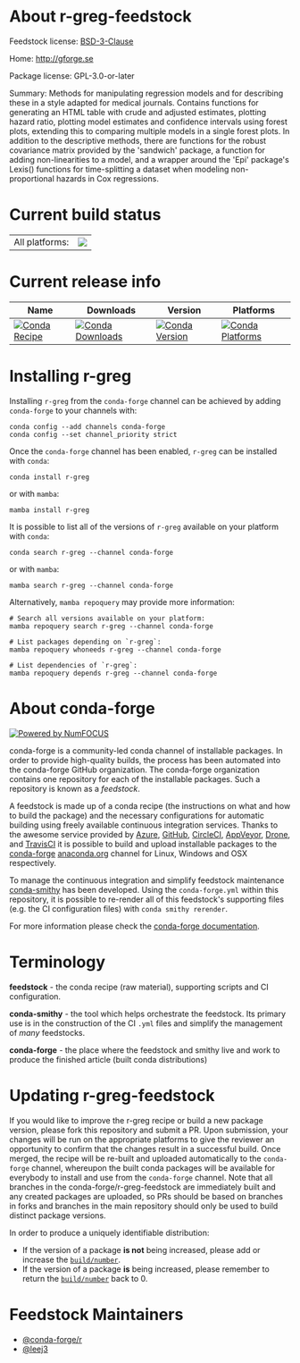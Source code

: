 About r-greg-feedstock
======================

Feedstock license: [BSD-3-Clause](https://github.com/conda-forge/r-greg-feedstock/blob/main/LICENSE.txt)

Home: http://gforge.se

Package license: GPL-3.0-or-later

Summary: Methods for manipulating regression models and for describing these in a style adapted for medical journals. Contains functions for generating an HTML table with crude and adjusted estimates, plotting hazard ratio, plotting model estimates and confidence intervals using forest plots, extending this to comparing multiple models in a single forest plots. In addition to the descriptive methods, there are functions for the robust covariance matrix provided by the 'sandwich' package, a function for adding non-linearities to a model, and a wrapper around the 'Epi' package's Lexis() functions for time-splitting a dataset when modeling non-proportional hazards in Cox regressions.

Current build status
====================


<table><tr><td>All platforms:</td>
    <td>
      <a href="https://dev.azure.com/conda-forge/feedstock-builds/_build/latest?definitionId=19807&branchName=main">
        <img src="https://dev.azure.com/conda-forge/feedstock-builds/_apis/build/status/r-greg-feedstock?branchName=main">
      </a>
    </td>
  </tr>
</table>

Current release info
====================

| Name | Downloads | Version | Platforms |
| --- | --- | --- | --- |
| [![Conda Recipe](https://img.shields.io/badge/recipe-r--greg-green.svg)](https://anaconda.org/conda-forge/r-greg) | [![Conda Downloads](https://img.shields.io/conda/dn/conda-forge/r-greg.svg)](https://anaconda.org/conda-forge/r-greg) | [![Conda Version](https://img.shields.io/conda/vn/conda-forge/r-greg.svg)](https://anaconda.org/conda-forge/r-greg) | [![Conda Platforms](https://img.shields.io/conda/pn/conda-forge/r-greg.svg)](https://anaconda.org/conda-forge/r-greg) |

Installing r-greg
=================

Installing `r-greg` from the `conda-forge` channel can be achieved by adding `conda-forge` to your channels with:

```
conda config --add channels conda-forge
conda config --set channel_priority strict
```

Once the `conda-forge` channel has been enabled, `r-greg` can be installed with `conda`:

```
conda install r-greg
```

or with `mamba`:

```
mamba install r-greg
```

It is possible to list all of the versions of `r-greg` available on your platform with `conda`:

```
conda search r-greg --channel conda-forge
```

or with `mamba`:

```
mamba search r-greg --channel conda-forge
```

Alternatively, `mamba repoquery` may provide more information:

```
# Search all versions available on your platform:
mamba repoquery search r-greg --channel conda-forge

# List packages depending on `r-greg`:
mamba repoquery whoneeds r-greg --channel conda-forge

# List dependencies of `r-greg`:
mamba repoquery depends r-greg --channel conda-forge
```


About conda-forge
=================

[![Powered by
NumFOCUS](https://img.shields.io/badge/powered%20by-NumFOCUS-orange.svg?style=flat&colorA=E1523D&colorB=007D8A)](https://numfocus.org)

conda-forge is a community-led conda channel of installable packages.
In order to provide high-quality builds, the process has been automated into the
conda-forge GitHub organization. The conda-forge organization contains one repository
for each of the installable packages. Such a repository is known as a *feedstock*.

A feedstock is made up of a conda recipe (the instructions on what and how to build
the package) and the necessary configurations for automatic building using freely
available continuous integration services. Thanks to the awesome service provided by
[Azure](https://azure.microsoft.com/en-us/services/devops/), [GitHub](https://github.com/),
[CircleCI](https://circleci.com/), [AppVeyor](https://www.appveyor.com/),
[Drone](https://cloud.drone.io/welcome), and [TravisCI](https://travis-ci.com/)
it is possible to build and upload installable packages to the
[conda-forge](https://anaconda.org/conda-forge) [anaconda.org](https://anaconda.org/)
channel for Linux, Windows and OSX respectively.

To manage the continuous integration and simplify feedstock maintenance
[conda-smithy](https://github.com/conda-forge/conda-smithy) has been developed.
Using the ``conda-forge.yml`` within this repository, it is possible to re-render all of
this feedstock's supporting files (e.g. the CI configuration files) with ``conda smithy rerender``.

For more information please check the [conda-forge documentation](https://conda-forge.org/docs/).

Terminology
===========

**feedstock** - the conda recipe (raw material), supporting scripts and CI configuration.

**conda-smithy** - the tool which helps orchestrate the feedstock.
                   Its primary use is in the construction of the CI ``.yml`` files
                   and simplify the management of *many* feedstocks.

**conda-forge** - the place where the feedstock and smithy live and work to
                  produce the finished article (built conda distributions)


Updating r-greg-feedstock
=========================

If you would like to improve the r-greg recipe or build a new
package version, please fork this repository and submit a PR. Upon submission,
your changes will be run on the appropriate platforms to give the reviewer an
opportunity to confirm that the changes result in a successful build. Once
merged, the recipe will be re-built and uploaded automatically to the
`conda-forge` channel, whereupon the built conda packages will be available for
everybody to install and use from the `conda-forge` channel.
Note that all branches in the conda-forge/r-greg-feedstock are
immediately built and any created packages are uploaded, so PRs should be based
on branches in forks and branches in the main repository should only be used to
build distinct package versions.

In order to produce a uniquely identifiable distribution:
 * If the version of a package **is not** being increased, please add or increase
   the [``build/number``](https://docs.conda.io/projects/conda-build/en/latest/resources/define-metadata.html#build-number-and-string).
 * If the version of a package **is** being increased, please remember to return
   the [``build/number``](https://docs.conda.io/projects/conda-build/en/latest/resources/define-metadata.html#build-number-and-string)
   back to 0.

Feedstock Maintainers
=====================

* [@conda-forge/r](https://github.com/orgs/conda-forge/teams/r/)
* [@leej3](https://github.com/leej3/)

